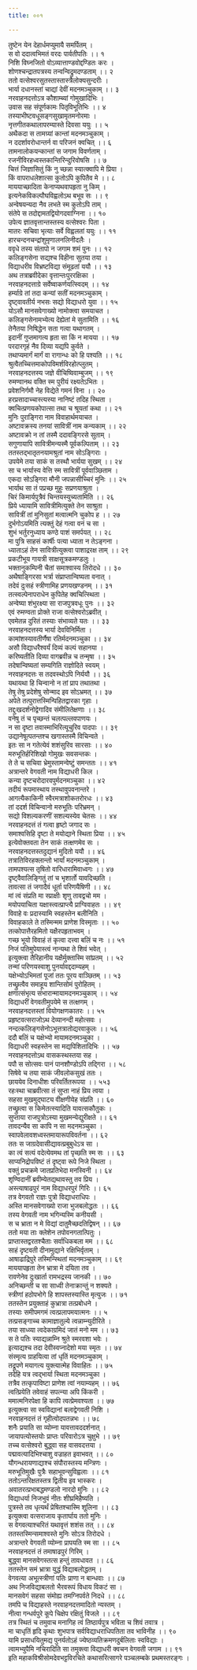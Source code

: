 ```yaml
---
title: ००१

---
```

तुष्टेन येन देहार्धमप्युमायै समर्पितम् ।  
स वो ददात्वभिमतं वरदः पार्वतीपतिः ।। १  
निशि विघ्नजितो वोऽव्यात्ताण्डवोद्दण्डितः करः ।  
शोणश्चन्द्रातपत्रस्य तन्वन्विद्रुमदण्डताम् ।। २  
ततो वत्सेश्वरसुतस्तास्तास्त्रैलोक्यसुन्दरीः ।  
भार्या दधानस्तां चाद्यां देवीं मदनमञ्चुकाम् ।। ३  
नरवाहनदत्तोऽत्र कौशाम्ब्यां गोमुखादिभिः ।  
उवास सह संपूर्णकामः पितृविभूतिभिः ।। ४  
तस्याभीष्टवधूसङ्गसुखामृतमनोरमाः ।  
नृत्तगीतकथालापरम्यास्ते दिवसा ययुः ।। ५  
अथैकदा स तामग्र्यां कान्तां मदनमञ्चुकाम् ।  
न ददर्शावरोधान्तर्न वा परिजनं क्वचित् ।। ६  
तामनालोकयन्कान्तां स जगाम विवर्णताम् ।  
रजनीविरहध्वस्तकान्तिरिन्दुरिवोषसि ।। ७  
चित्तं जिज्ञासितुं किं नु च्छन्ना स्यात्क्वापि मे प्रिया ।  
 किं वापराधलेशात्सा कुतोऽपि कुपितैव मे ।। ८  
माययाच्छादिता केनाप्यथवापहृता नु किम् ।  
इत्यनेकविकल्पौघविह्वलोऽथ बभूव सः ।। ९  
अन्वेषयन्यदा नैव लभते स्म कुतोऽपि ताम् ।  
संतेपे स तदोद्दामतद्वियोगदवाग्निना ।। १०  
उपेत्य ज्ञातवृत्तान्तस्तस्य वत्सेश्वरः पिता ।  
मातरः सचिवा भृत्याः सर्वे विह्वलतां ययुः ।। ११  
हारचन्दनचन्द्रांशुमृणालनलिनीदलैः ।  
ववृधे तस्य संतापो न जगाम शमं पुनः ।। १२  
कलिङ्गसेना सद्यश्च विहीना सुतया तया ।  
विद्याधरीव विभ्रष्टविद्या संमूढतां ययौ ।। १३  
अथ तत्राब्रवीदेका वृत्तान्तःपुररक्षिका ।  
नरवाहनदत्ताग्रे सर्वेष्वाकर्णयत्स्विदम् ।। १४  
हर्म्याग्रे तां तदा कन्यां सतीं मदनमञ्चुकाम् ।  
दृष्ट्वावतीर्य नभसः सद्यो विद्याधरो युवा ।। १५  
योऽसौ मानसवेगाख्यो नामोक्त्वा समयाचत ।  
कलिङ्गसेनामभ्येत्य देह्येतां मे सुतामिति ।। १६  
तेनैतया निषिद्धेन सता गत्वा यथागतम् ।  
इदानीं गुप्तमागत्य हृता सा किं न मायया ।। १७  
परदारगृहं नैव दिव्या यद्यपि कुर्वते ।  
तथाप्यमार्गं मार्गं वा रागान्धः को हि पश्यति ।। १८  
श्रुत्वैतच्चित्तमाकोपविमर्शविरहोत्प्लुतम् ।  
नरवाहनदत्तस्य जज्ञे वीचिष्विवाम्बुजम् ।। १९  
रुमण्वानथ वक्ति स्म पुरीयं रक्ष्यतेऽभितः ।  
प्रवेशनिर्गमौ नेह विद्येते गमनं विना ।। २०  
हरप्रसादाच्चास्त्यस्या नानिष्टं तदिह स्थिता ।  
क्वचित्प्रणयकोपात्सा तथा च श्रूयतां कथा ।। २१  
मुनिः पुराङ्गिरा नाम विवाहार्थमयाचत ।  
अष्टावक्रस्य तनयां सावित्रीं नाम कन्यकाम् ।। २२  
अष्टावक्रो न तां तस्मै ददावङ्गिरसे सुताम् ।  
सगुणायापि सावित्रीमन्यस्मै पूर्वकल्पिताम् ।। २३  
ततस्तद्भातृतनयामश्रुतां नाम सोऽङ्गिराः ।  
उपयेमे तया साकं स तस्थौ भार्यया सुखम् ।। २४  
सा च भार्यास्य वेत्ति स्म सावित्रीं पूर्ववाञ्छिताम ।  
एकदा सोऽङ्गिरा मौनी जपन्नासीच्चिरं मुनिः ।। २५  
भार्याथ सा तं पप्रच्छ मुहुः सप्रणयाश्रुता ।  
चिरं किमार्यपुत्रैवं चिन्तयस्युच्यतामिति ।। २६  
प्रिये ध्यायामि सावित्रीमित्युक्ते तेन साश्रुता ।  
सावित्रीं तां मुनिसुतां मत्वात्मनि चुकोप ह ।। २७  
दुर्भगोऽयमिति त्यक्तुं देहं गत्वा वनं च सा ।  
शुभं भर्तुरनुध्याय कण्ठे पाशं समर्पयत् ।। २८  
मा पुत्रि साहसं कार्षीः पत्या ध्याता न तेऽङ्गना ।  
ध्याताऽहं तेन सावित्रीत्युक्त्वा पाशाद्ररक्ष ताम् ।। २९  
प्रकटीभूय गायत्री साक्षसूत्रकमण्डलुः ।  
भक्तानुकम्पिनी चैतां समाश्वास्य तिरोदधे ।। ३०  
अथैषाङ्गिरसा भर्त्रा संप्राप्तान्विष्यता वनात् ।  
तदेवं दुःसहं स्त्रीणामिह प्रणयखण्डनम् ।। ३१  
तत्स्वल्पेनापराधेन कुपितेह क्वचित्स्थिता ।  
अन्वेष्या शंभुरक्ष्या सा राजपुत्रवधूः पुनः ।। ३२  
एवं रुमण्वता प्रोक्ते राजा वत्सेश्वरोऽब्रवीत् ।  
एवमेतन्न दुरितं तस्याः संभाव्यते यतः ।। ३३  
नरवाहनदत्तस्य भार्या देवविनिर्मिता ।  
कामांशस्यावतीर्णैषा रतिर्मदनमञ्चुका ।। ३४  
असौ विद्याधरैश्वर्यं दिव्यं कल्पं सहानया ।  
करिष्यतीति दिव्या वागब्रवीन्न च तन्मृषा ।। ३५  
तदेषान्विष्यतां सम्यगिति राज्ञोदिते स्वयम् ।  
नरवाहनदत्तः स तदवस्थोऽपि निर्ययौ ।। ३६  
यथायथा हि चिन्वानो न तां प्राप तथातथा ।  
तेषु तेषु प्रदेशेषु सोन्माद इव सोऽभ्रमत् ।। ३७  
अपेते तत्पुरात्तस्मिन्पिहितद्वारका गृहाः ।  
तद्दुःखदर्शनोद्वेगादिव संमीलितेक्षणाः ।। ३८  
वनेषु तं च पृच्छन्तं चलत्पल्लवपाणयः ।  
न सा दृष्टा तवास्माभिरित्यूचुरिव पादपाः ।। ३९  
उद्यानेषूत्पतन्तश्च खगास्तस्मै विचिन्वते ।  
इतः सा न गतेत्येवं शशंसुरिव सारसाः ।। ४०  
मरुभूतिर्हरिशिखो गोमुखः सवसन्तकः ।  
ते ते च सचिवा भ्रेमुस्तामन्वेष्टुं समन्ततः ।। ४१  
अत्रान्तरे वेगवती नाम विद्याधरी किल ।  
कन्या दृष्टचरोदारवपुर्मदनमञ्चुका ।। ४२  
तदीयं रूपमास्थाय तस्थावुपवनान्तरे ।  
आगत्यैकाकिनी स्वैरमत्राशोकतरोरधः ।। ४३  
तां ददर्श विचिन्वानो मरुभूतिः परिभ्रमन् ।  
सद्यो विशल्यकरणीं सशल्यस्येव चेतसः ।। ४४  
नरवाहनदत्तं तं गत्वा हृष्टो जगाद सः ।  
समाश्वसिहि दृष्टा ते मयोद्याने स्थिता प्रिया ।। ४५  
इत्येवोक्तवता तेन साकं तत्क्षणमेव सः ।  
नरवाहनदत्तस्तदुद्यानं मुदितो ययौ ।। ४६  
तत्रातिविरहक्लान्तो भार्यां मदनमञ्चुकाम् ।  
तामपश्यत्स तृषितो वारिधारामिवाध्वगः ।। ४७  
दृष्ट्वैवालिङ्गितुं तां च भृशार्तो यावदिच्छति ।  
तावत्सा तं जगादैवं धूर्ता परिणयैषिणी ।। ४८  
मां त्वं संप्रति मा स्प्राक्षीः शृणु तावद्वचो मम ।  
मयोपयाचिता यक्षास्त्वत्प्राप्त्यै प्राग्विवाहतः ।। ४९  
विवाहे वः प्रदास्यामि स्वहस्तेन बलीनिति ।  
विवाहकाले ते तस्मिन्मम प्राणेश विस्मृताः ।। ५०  
तत्कोपात्तैरहमितो यक्षैरपहृताभवम् ।  
गच्छ भूयो विवाहं तं कृत्वा दत्त्वा बलिं च नः ।। ५१  
निजं पतिमुपेयास्त्वं नान्यथा ते शिवं भवेत् ।  
इत्युक्त्वा तैरिहानीय यक्षैर्मुक्तास्मि सांप्रतम् ।। ५२  
तन्मां परिणयस्वाशु पुनर्यावद्ददाम्यहम् ।  
यक्षेभ्योऽभिमतां पूजां ततः पूरय वाञ्छितम् ।। ५३  
तच्छ्रुत्वैव समाहूय शान्तिसोमं पुरोहितम् ।  
क्षणात्संभृत्य संभारान्मायामदनमञ्चुकाम् ।। ५४  
विद्याधरीं वेगवतीमुपयेमे स तत्क्षणम् ।  
नरवाहनदत्तस्तां वियोगक्षणकातरः ।। ५५  
प्रहृष्टवत्सराजोऽथ देव्यानन्दी महोत्सवः ।  
नन्दत्कलिङ्गसेनोऽभूत्तत्रातोद्यरवाकुलः ।। ५६  
ददौ बलिं च यक्षेभ्यो मायामदनमञ्चुका ।  
विद्याधरी स्वहस्तेन सा मद्यपिशितादिभिः ।। ५७  
नरवाहनदत्तोऽथ वासकस्थस्तया सह ।  
पपौ स सोत्सवः पानं पानशौण्डोऽपि तद्गिरा ।। ५८  
सिषेवे च तया साकं जीवलोकसुखं ततः ।  
छाययेव दिनाधीशः परिवर्तितरूपया ।। ५५३  
रहःस्था चाब्रवीत्सा तं सुप्ता नाहं प्रिय त्वया ।  
सहसा मुखमुद्घाट्य वीक्षणीयेह संप्रति ।। ६०  
तच्छ्रुत्वा स किमेतत्स्यादिति यावत्सकौतुकः ।  
सुप्ताया राजपुत्रोऽस्या मुखमन्येद्युरीक्षते ।। ६१  
तावदन्यैव सा कापि न सा मदनमञ्चुका ।  
स्वापवेलावशध्वस्तमायारूपविवर्तना ।। ६२  
ततः स जाग्रदेवासीद्यावत्प्रबुबुधेऽत्र सा ।  
का त्वं सत्यं वदेत्येवमथ तां पृच्छति स्म सः ।। ६३  
साप्यनिद्रोपविष्टं तं दृष्ट्वा रूपे निजे स्थिता ।  
वक्तुं प्रचक्रमे जातप्रतिभेदा मनस्विनी ।। ६४  
शृण्विदानीं ब्रवीम्येतद्यथावस्तु तव प्रिय ।  
अस्त्याषाढपुरं नाम विद्याधरपुरं गिरिः ।। ६५  
तत्र वेगवतो राज्ञः पुत्रो विद्याधराधिपः ।  
अस्ति मानसवेगाख्यो राजा भुजबलोद्धतः ।। ६६  
तस्य वेगवती नाम भगिन्यस्मि कनीयसी ।  
स च भ्राता न मे विद्यां दातुमैच्छदतिद्विषन् ।। ६७  
ततो मया ताः क्लेशेन तपोवनगतात्पितुः ।  
प्राप्तास्तद्वरतश्चैताः सर्वाधिकबला मम ।। ६८  
साहं दृष्टवती दीनामुद्याने रक्षिभिर्वृताम् ।  
आषाढाद्रिपुरे तस्मिन्स्थितां मदनमञ्चुकाम् ।। ६९  
माययापहृता तेन भ्रात्रा मे दयिता तव ।  
रावणेनेव दुःखार्ता रामभद्रस्य जानकी ।। ७०  
अनिच्छन्ती च सा साध्वी तेनाक्रान्तुं न शक्यते ।  
स्त्रीणां हठोपभोगे हि शापस्तस्यास्ति मृत्युजः ।। ७१  
ततस्तेन प्रयुक्ताहं कुभ्रात्रा तत्प्रबोधने ।  
तस्याः समीपमगमं त्वत्प्रलापमयात्मनः ।। ५  
तत्प्रसङ्गाच्च कामाज्ञातुल्ये त्वन्नाम्न्युदीरिते ।  
तया साध्व्या त्वदेकाग्रमिदं जातं मनो मम ।। ७३  
स ते पतिः स्याद्यन्नाम्नि श्रुते स्मरवशा भवेः ।  
इत्याद्यश्च तदा देवीस्वप्नादेशो मया स्मृतः ।। ७४  
संस्मृत्य ग्राहयित्वा तां धृतिं मदनमञ्चुकाम् ।  
तद्रूपणे मयागत्य युक्त्यात्मेह विवाहितः ।। ७५  
तदेहि यत्र त्वद्भार्या स्थिता मदनमञ्चुका ।  
तत्रैव तत्कृपाविष्टा प्राणेश त्वां नयाम्यहम् ।। ७६  
त्वत्प्रियेति तवेवाहं सपत्न्या अपि किंकरी ।  
ममात्मनिरपेक्षा हि कापि त्वत्प्रेमवश्यता ।। ७७  
इत्युक्त्वा सा स्वविद्यानां बलाद्वेगवती निशि ।  
नरवाहनदत्तं तं गृहीत्वोदपतन्नभः ।। ७८  
शनैः प्रयाति सा व्योम्ना यावत्तावददर्शनात् ।  
जायापत्योस्तयोः प्राप्तः परिवारोऽत्र चुक्षुभे ।। ७९  
तच्च वत्सेश्वरो बुद्ध्वा सह वासवदत्तया ।  
पद्मावत्यादिभिश्चाशु वज्राहत इवाभवत् ।। ८०  
यौगन्धरायणाद्याश्च संपौरास्तस्य मन्त्रिणः ।  
मरुभूतिमुखैः पुत्रैः सहाभूवन्सुविह्वलाः ।। ८१  
ततोऽन्तरिक्षतस्तत्र द्वितीय इव भास्करः ।  
अवातरत्प्रभाबद्धमण्डलो नारदो मुनिः ।। ८२  
विद्याधर्या निजभुवं नीतः शीघ्रमिहैष्यति ।  
पुत्रस्ते तव धृत्यर्थं प्रेषितश्चास्मि शूलिना ।। ८३  
इत्युक्त्वा वत्सराजाय कृतार्घाय ततो मुनिः ।  
स वेगवत्याश्चरितं यथावृत्तं शशंस तत् ।। ८४  
ततस्तस्मिन्समाश्वस्ते मुनिः सोऽत्र तिरोदधे ।  
अत्रान्तरे वेगवती व्योम्ना प्रापयति स्म सा ।। ८५  
नरवाहनदत्तं तं तमाषाढपुरं गिरिम् ।  
बुद्ध्वा मानसवेगस्तत्स हन्तुं तावधावत ।। ८६  
ततस्तेन समं भ्रात्रा युद्धं विद्याबलोद्धतम् ।  
वेगवत्या अभूत्स्त्रीणां पतिः प्राणा न बान्धवाः ।। ८७  
अथ निजविद्याबलतो भैरवरूपं विधाय विकटं सा ।  
मानसवेगं सहसा संमोह्य तमग्निपर्वते निदधे ।। ८८  
तमपि च विद्याहस्ते नरवाहनदत्तमादितो न्यस्तम् ।  
नीत्वा गन्धर्वपुरे कूपे चिक्षेप रक्षितुं विजले ।। ८९  
तत्र स्थितं च तमुवाच मनागिह त्वं तिष्ठार्यपुत्र भविता च शिवं तवात्र ।  
मा चाधृतिं हृदि कृथाः शुभपात्र सर्वविद्याधराधिपतिता तव भाविनीह ।। ९०  
यामि प्रसाधयितुमद्य पुनर्यतोऽहं ज्येष्ठव्यतिक्रमणदुर्बलिताः स्वविद्याः ।  
त्वामभ्युपैमि नचिरादिति सा तमुक्त्वा विद्याधरी क्वचन वेगवती जगाम ।। ९१  
इति महाकविश्रीसोमदेवभट्टविरचिते कथासरित्सागरे पञ्चलम्बके प्रथमस्तरङ्गः ।